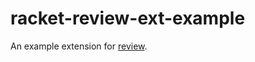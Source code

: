 # racket-review-ext-example

An example extension for [review].

[review]: https://github.com/Bogdanp/racket-review
